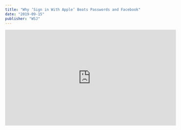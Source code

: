 ```yaml
---
title: "Why ‘Sign in With Apple’ Beats Passwords and Facebook"
date: "2019-09-15"
publisher: "WSJ"
---
```


<iframe width="560" height="315" src="https://www.youtube.com/embed/pmfjt2PPuVA" frameborder="0" allow="accelerometer; autoplay; encrypted-media; gyroscope; picture-in-picture" allowfullscreen></iframe>